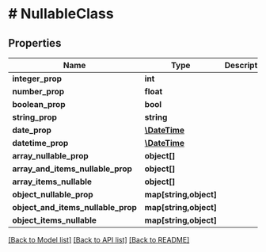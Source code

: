 # # NullableClass

## Properties

Name | Type | Description | Notes
------------ | ------------- | ------------- | -------------
**integer_prop** | **int** |  | [optional] 
**number_prop** | **float** |  | [optional] 
**boolean_prop** | **bool** |  | [optional] 
**string_prop** | **string** |  | [optional] 
**date_prop** | [**\DateTime**](\DateTime.md) |  | [optional] 
**datetime_prop** | [**\DateTime**](\DateTime.md) |  | [optional] 
**array_nullable_prop** | **object[]** |  | [optional] 
**array_and_items_nullable_prop** | **object[]** |  | [optional] 
**array_items_nullable** | **object[]** |  | [optional] 
**object_nullable_prop** | **map[string,object]** |  | [optional] 
**object_and_items_nullable_prop** | **map[string,object]** |  | [optional] 
**object_items_nullable** | **map[string,object]** |  | [optional] 

[[Back to Model list]](../../README.md#documentation-for-models) [[Back to API list]](../../README.md#documentation-for-api-endpoints) [[Back to README]](../../README.md)



